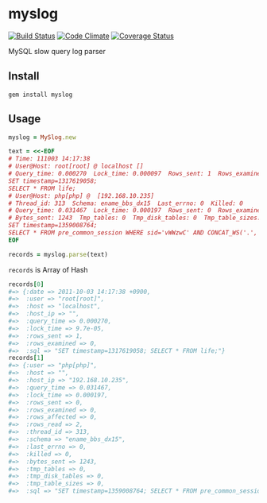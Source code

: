 myslog
======

[![Build Status](https://travis-ci.org/yuku-t/myslog.svg?branch=master)](https://travis-ci.org/yuku-t/myslog) [![Code Climate](https://codeclimate.com/github/yuku-t/myslog/badges/gpa.svg)](https://codeclimate.com/github/yuku-t/myslog) [![Coverage Status](https://coveralls.io/repos/yuku-t/myslog/badge.svg)](https://coveralls.io/r/yuku-t/myslog)

MySQL slow query log parser

Install
-------

```
gem install myslog
```

Usage
-----

```ruby
myslog = MySlog.new

text = <<-EOF
# Time: 111003 14:17:38
# User@Host: root[root] @ localhost []
# Query_time: 0.000270  Lock_time: 0.000097  Rows_sent: 1  Rows_examined: 0
SET timestamp=1317619058;
SELECT * FROM life;
# User@Host: php[php] @  [192.168.10.235]
# Thread_id: 313  Schema: ename_bbs_dx15  Last_errno: 0  Killed: 0
# Query_time: 0.031467  Lock_time: 0.000197  Rows_sent: 0  Rows_examined: 0  Rows_affected: 0  Rows_read: 2
# Bytes_sent: 1243  Tmp_tables: 0  Tmp_disk_tables: 0  Tmp_table_sizes: 0
SET timestamp=1359008764;
SELECT * FROM pre_common_session WHERE sid='vWWzwC' AND CONCAT_WS('.', ip1,ip2,ip3,ip4)='192.168.200.57';
EOF

records = myslog.parse(text)
```

`records` is Array of Hash

```ruby
records[0]
#=> {:date => 2011-10-03 14:17:38 +0900,
#=>  :user => "root[root]",
#=>  :host => "localhost",
#=>  :host_ip => "",
#=>  :query_time => 0.000270,
#=>  :lock_time => 9.7e-05,
#=>  :rows_sent => 1,
#=>  :rows_examined => 0,
#=>  :sql => "SET timestamp=1317619058; SELECT * FROM life;"}
records[1]
#=> {:user => "php[php]",
#=>  :host => "",
#=>  :host_ip => "192.168.10.235",
#=>  :query_time => 0.031467,
#=>  :lock_time => 0.000197,
#=>  :rows_sent => 0,
#=>  :rows_examined => 0,
#=>  :rows_affected => 0,
#=>  :rows_read => 2,
#=>  :thread_id => 313,
#=>  :schema => "ename_bbs_dx15",
#=>  :last_errno => 0,
#=>  :killed => 0,
#=>  :bytes_sent => 1243,
#=>  :tmp_tables => 0,
#=>  :tmp_disk_tables => 0,
#=>  :tmp_table_sizes => 0,
#=>  :sql => "SET timestamp=1359008764; SELECT * FROM pre_common_session WHERE sid='vWWzwC' AND CONCAT_WS('.', ip1,ip2,ip3,ip4)='192.168.200.57';"}
```
